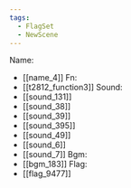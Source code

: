 ```yaml
---
tags:
  - FlagSet
  - NewScene
---
```

Name:
- [[name_4]]
Fn:
- [[t2812_function3]]
Sound:
- [[sound_131]]
- [[sound_38]]
- [[sound_39]]
- [[sound_395]]
- [[sound_49]]
- [[sound_6]]
- [[sound_7]]
Bgm:
- [[bgm_183]]
Flag:
- [[flag_9477]]
